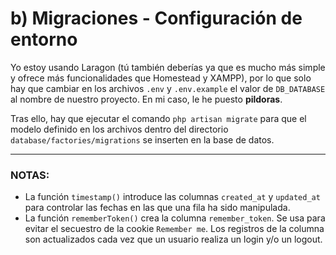 # b) Migraciones - Configuración de entorno
Yo estoy usando Laragon (tú también deberías ya que es mucho más simple y ofrece más funcionalidades que Homestead y XAMPP), por lo que solo hay que cambiar en los archivos `.env` y `.env.example` el valor de `DB_DATABASE` al nombre de nuestro proyecto.
En mi caso, le he puesto **pildoras**.

Tras ello, hay que ejecutar el comando `php artisan migrate` para que el modelo definido en los archivos dentro del directorio `database/factories/migrations` se inserten 
en la base de datos.

---

### NOTAS: 

- La función `timestamp()` introduce las columnas `created_at` y `updated_at` para controlar las fechas en las que una fila ha sido manipulada.
- La función `rememberToken()` crea la columna `remember_token`. Se usa para evitar el secuestro de la cookie `Remember me`. Los registros de la columna son actualizados cada vez que un usuario realiza un login y/o un logout.
